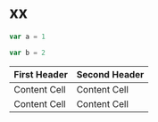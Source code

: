 # xx

```js
var a = 1

var b = 2
```

| First Header | Second Header |
| ------------ | ------------- |
| Content Cell | Content Cell  |
| Content Cell | Content Cell  |
